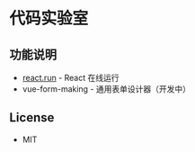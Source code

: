 # 代码实验室

## 功能说明

- [react.run](https://zhengxs2018.github.io/codelabs/) - React 在线运行
- vue-form-making - 通用表单设计器（开发中）

## License

- MIT
